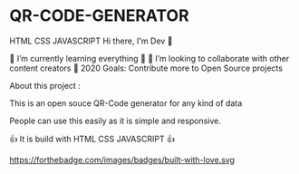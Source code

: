 # QR-CODE-GENERATOR
HTML CSS JAVASCRIPT
Hi there, I'm Dev 👋



🌱 I’m currently learning everything 🤣
👯 I’m looking to collaborate with other content creators
🥅 2020 Goals: Contribute more to Open Source projects


About this project :

This is an open souce QR-Code generator for any kind of data 

People can use this easily as it is simple and responsive.

👍 It is build with HTML CSS JAVASCRIPT 👍


https://forthebadge.com/images/badges/built-with-love.svg
